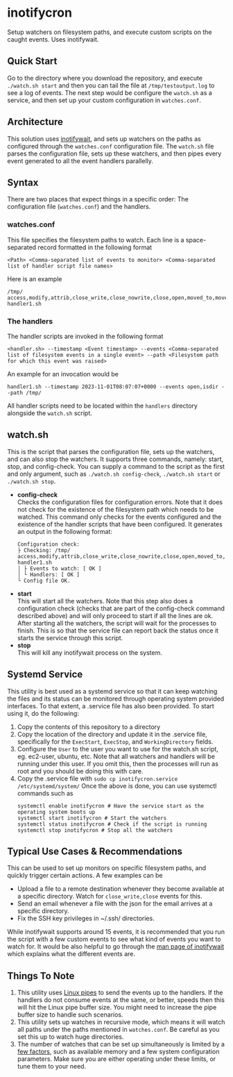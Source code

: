 # inotifycron
Setup watchers on filesystem paths, and execute custom scripts on the caught events. Uses inotifywait.


## Quick Start
Go to the directory where you download the repository, and execute `./watch.sh start` and then you can tail the file at `/tmp/testoutput.log` to see a log of events. The next step would be configure the `watch.sh` as a service, and then set up your custom configuration in `watches.conf`.


## Architecture
This solution uses [inotifywait](https://man7.org/linux/man-pages/man1/inotifywait.1.html), and sets up watchers on the paths as configured through the `watches.conf` configuration file. The `watch.sh` file parses the configuration file, sets up these watchers, and then pipes every event generated to all the event handlers parallelly.


## Syntax
There are two places that expect things in a specific order: The configuration file (`watches.conf`) and the handlers.

### watches.conf
This file specifies the filesystem paths to watch. Each line is a space-separated record formatted in the following format

    <Path> <Comma-separated list of events to monitor> <Comma-separated list of handler script file names>

Here is an example

    /tmp/ access,modify,attrib,close_write,close_nowrite,close,open,moved_to,moved_from,move,move_self,create,delete,delete_self,unmount handler1.sh

### The handlers
The handler scripts are invoked in the following format

    <handler.sh> --timestamp <Event timestamp> --events <Comma-separated list of filesystem events in a single event> --path <Filesystem path for which this event was raised>

An example for an invocation would be

    handler1.sh --timestamp 2023-11-01T08:07:07+0000 --events open,isdir --path /tmp/

All handler scripts need to be located within the `handlers` directory alongside the `watch.sh` script.


## watch.sh
This is the script that parses the configuration file, sets up the watchers, and can also stop the watchers. It supports three commands, namely: start, stop, and config-check.
You can supply a command to the script as the first and only argument, such as `./watch.sh config-check`, `./watch.sh start` or `./watch.sh stop`.
- **config-check**  
Checks the configuration files for configuration errors. Note that it does not check for the existence of the filesystem path which needs to be watched. This command only checks for the events configured and the existence of the handler scripts that have been configured. It generates an output in the following format:
    ```
    Configuration check:
    ├ Checking: /tmp/ access,modify,attrib,close_write,close_nowrite,close,open,moved_to,moved_from,move,move_self,create,delete,delete_self,unmount handler1.sh
    │ ├ Events to watch: [ OK ]
    │ └ Handlers: [ OK ]
    └ Config file OK.
    ```
- **start**  
This will start all the watchers. Note that this step also does a configuration check (checks that are part of the config-check command described above) and will only proceed to start if all the lines are ok. After starting all the watchers, the script will wait for the processes to finish. This is so that the service file can report back the status once it starts the service through this script.
- **stop**  
This will kill any inotifywait process on the system.


## Systemd Service
This utility is best used as a systemd service so that it can keep watching the files and its status can be monitored through operating system provided interfaces. To that extent, a .service file has also been provided. To start using it, do the following:
1. Copy the contents of this repository to a directory
2. Copy the location of the directory and update it in the .service file, specifically for the `ExecStart`, `ExecStop`, and `WorkingDirectory` fields.
3. Configure the `User` to the user you want to use for the watch.sh script, eg. ec2-user, ubuntu, etc. Note that all watchers and handlers will be running under this user. If you omit this, then the processes will run as root and you should be doing this with care.
4. Copy the .service file with `sudo cp inotifycron.service /etc/systemd/system/`
Once the above is done, you can use systemctl commands such as
    ```
    systemctl enable inotifycron # Have the service start as the operating system boots up
    systemctl start inotifycron # Start the watchers
    systemctl status inotifycron # Check if the script is running
    systemctl stop inotifycron # Stop all the watchers
    ```


## Typical Use Cases & Recommendations
This can be used to set up monitors on specific filesystem paths, and quickly trigger certain actions. A few examples can be
- Upload a file to a remote destination whenever they become available at a specific directory. Watch for `close_write,close` events for this.
- Send an email whenever a file with the json for the email arrives at a specific directory.
- Fix the SSH key privileges in ~/.ssh/ directories.

While inotifywait supports around 15 events, it is recommended that you run the script with a few custom events to see what kind of events you want to watch for. It would be also helpful to go through the [man page of inotifywait](https://man7.org/linux/man-pages/man1/inotifywait.1.html) which explains what the different events are.


## Things To Note
1. This utility uses [Linux pipes](https://man7.org/linux/man-pages/man7/pipe.7.html) to send the events up to the handlers. If the handlers do not consume events at the same, or better, speeds then this will hit the Linux pipe buffer size. You might need to increase the pipe buffer size to handle such scenarios.
2. This utility sets up watches in recursive mode, which means it will watch all paths under the paths mentioned in `watches.conf`. Be careful as you set this up to watch huge directories.
3. The number of watches that can be set up simultaneously is limited by a [few factors](https://www.baeldung.com/linux/inotify-upper-limit-reached), such as available memory and a few system configuration parameters. Make sure you are either operating under these limits, or tune them to your need.

